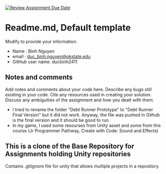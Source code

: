 [![Review Assignment Due Date](https://classroom.github.com/assets/deadline-readme-button-22041afd0340ce965d47ae6ef1cefeee28c7c493a6346c4f15d667ab976d596c.svg)](https://classroom.github.com/a/FoNOlxO5)
# Readme.md, Default template

Modify to provide your information.   

* Name : Binh Nguyen
* email : duc_binh.nguyen@okstate.edu
* GitHub user name: ducbinh2411

## Notes and comments

Add notes and comments about your code here.  Describe any bugs still existing in your code. Cite any resources used in creating your solution.  Discuss any ambiguities of the assignment and how you dealt with them.

- I tried to rename the folder "Debt Runner Prototype" to "Debt Runner Final Version" but it did not work. Anyway, the file was pushed in Github is the final version and it should be good to run.
- In my game, I used some resourses from Unity asset and some from this course (Jr Programmer Pathway, Create with Code: Sound and Effects)
 

## This is a clone of the Base Repository for Assignments holding Unity repositories

Contains .gitignore file for unity that allows multiple projects in a repository.
